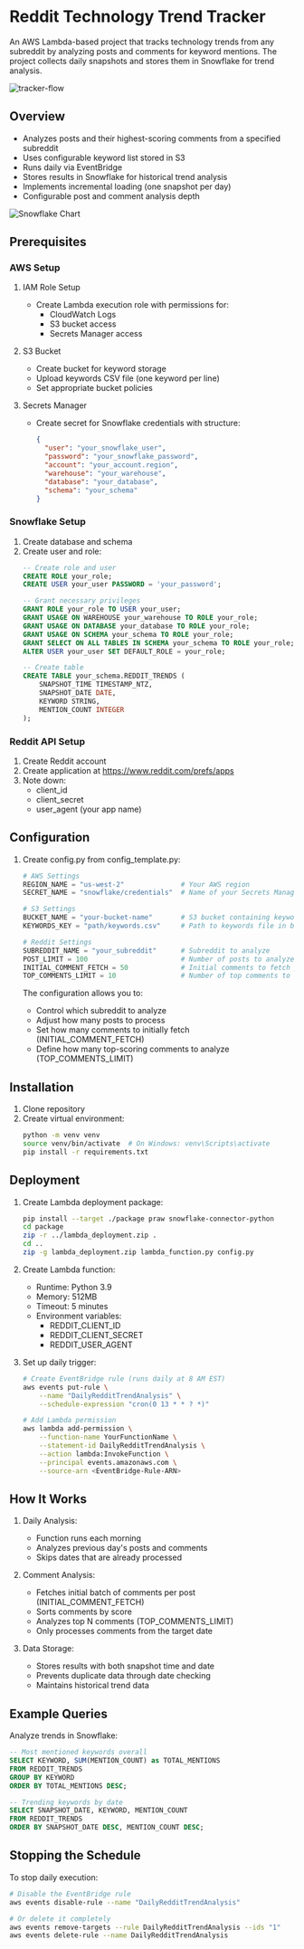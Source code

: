 # Reddit Technology Trend Tracker

An AWS Lambda-based project that tracks technology trends from any subreddit by analyzing posts and comments for keyword mentions. The project collects daily snapshots and stores them in Snowflake for trend analysis.

![tracker-flow](tracker-flow.png)

## Overview
- Analyzes posts and their highest-scoring comments from a specified subreddit
- Uses configurable keyword list stored in S3
- Runs daily via EventBridge
- Stores results in Snowflake for historical trend analysis
- Implements incremental loading (one snapshot per day)
- Configurable post and comment analysis depth

![Snowflake Chart](snowflake_chart_reddit_chatter.png)

## Prerequisites

### AWS Setup
1. IAM Role Setup
   - Create Lambda execution role with permissions for:
     - CloudWatch Logs
     - S3 bucket access
     - Secrets Manager access

2. S3 Bucket
   - Create bucket for keyword storage
   - Upload keywords CSV file (one keyword per line)
   - Set appropriate bucket policies

3. Secrets Manager
   - Create secret for Snowflake credentials with structure:
     ```json
     {
       "user": "your_snowflake_user",
       "password": "your_snowflake_password",
       "account": "your_account.region",
       "warehouse": "your_warehouse",
       "database": "your_database",
       "schema": "your_schema"
     }
     ```

### Snowflake Setup
1. Create database and schema
2. Create user and role:
   ```sql
   -- Create role and user
   CREATE ROLE your_role;
   CREATE USER your_user PASSWORD = 'your_password';
   
   -- Grant necessary privileges
   GRANT ROLE your_role TO USER your_user;
   GRANT USAGE ON WAREHOUSE your_warehouse TO ROLE your_role;
   GRANT USAGE ON DATABASE your_database TO ROLE your_role;
   GRANT USAGE ON SCHEMA your_schema TO ROLE your_role;
   GRANT SELECT ON ALL TABLES IN SCHEMA your_schema TO ROLE your_role;
   ALTER USER your_user SET DEFAULT_ROLE = your_role;
   
   -- Create table
   CREATE TABLE your_schema.REDDIT_TRENDS (
       SNAPSHOT_TIME TIMESTAMP_NTZ,
       SNAPSHOT_DATE DATE,
       KEYWORD STRING,
       MENTION_COUNT INTEGER
   );
   ```

### Reddit API Setup
1. Create Reddit account
2. Create application at https://www.reddit.com/prefs/apps
3. Note down:
   - client_id
   - client_secret
   - user_agent (your app name)

## Configuration

1. Create config.py from config_template.py:
   ```python
   # AWS Settings
   REGION_NAME = "us-west-2"              # Your AWS region
   SECRET_NAME = "snowflake/credentials"  # Name of your Secrets Manager secret

   # S3 Settings
   BUCKET_NAME = "your-bucket-name"       # S3 bucket containing keywords
   KEYWORDS_KEY = "path/keywords.csv"     # Path to keywords file in bucket

   # Reddit Settings
   SUBREDDIT_NAME = "your_subreddit"      # Subreddit to analyze
   POST_LIMIT = 100                       # Number of posts to analyze
   INITIAL_COMMENT_FETCH = 50             # Initial comments to fetch per post
   TOP_COMMENTS_LIMIT = 10                # Number of top comments to analyze
   ```

   The configuration allows you to:
   - Control which subreddit to analyze
   - Adjust how many posts to process
   - Set how many comments to initially fetch (INITIAL_COMMENT_FETCH)
   - Define how many top-scoring comments to analyze (TOP_COMMENTS_LIMIT)

## Installation

1. Clone repository
2. Create virtual environment:
   ```bash
   python -m venv venv
   source venv/bin/activate  # On Windows: venv\Scripts\activate
   pip install -r requirements.txt
   ```

## Deployment

1. Create Lambda deployment package:
   ```bash
   pip install --target ./package praw snowflake-connector-python
   cd package
   zip -r ../lambda_deployment.zip .
   cd ..
   zip -g lambda_deployment.zip lambda_function.py config.py
   ```

2. Create Lambda function:
   - Runtime: Python 3.9
   - Memory: 512MB
   - Timeout: 5 minutes
   - Environment variables:
     - REDDIT_CLIENT_ID
     - REDDIT_CLIENT_SECRET
     - REDDIT_USER_AGENT

3. Set up daily trigger:
   ```bash
   # Create EventBridge rule (runs daily at 8 AM EST)
   aws events put-rule \
       --name "DailyRedditTrendAnalysis" \
       --schedule-expression "cron(0 13 * * ? *)"
   
   # Add Lambda permission
   aws lambda add-permission \
       --function-name YourFunctionName \
       --statement-id DailyRedditTrendAnalysis \
       --action lambda:InvokeFunction \
       --principal events.amazonaws.com \
       --source-arn <EventBridge-Rule-ARN>
   ```

## How It Works

1. Daily Analysis:
   - Function runs each morning
   - Analyzes previous day's posts and comments
   - Skips dates that are already processed

2. Comment Analysis:
   - Fetches initial batch of comments per post (INITIAL_COMMENT_FETCH)
   - Sorts comments by score
   - Analyzes top N comments (TOP_COMMENTS_LIMIT)
   - Only processes comments from the target date

3. Data Storage:
   - Stores results with both snapshot time and date
   - Prevents duplicate data through date checking
   - Maintains historical trend data

## Example Queries

Analyze trends in Snowflake:
```sql
-- Most mentioned keywords overall
SELECT KEYWORD, SUM(MENTION_COUNT) as TOTAL_MENTIONS
FROM REDDIT_TRENDS
GROUP BY KEYWORD
ORDER BY TOTAL_MENTIONS DESC;

-- Trending keywords by date
SELECT SNAPSHOT_DATE, KEYWORD, MENTION_COUNT
FROM REDDIT_TRENDS
ORDER BY SNAPSHOT_DATE DESC, MENTION_COUNT DESC;
```

## Stopping the Schedule

To stop daily execution:
```bash
# Disable the EventBridge rule
aws events disable-rule --name "DailyRedditTrendAnalysis"

# Or delete it completely
aws events remove-targets --rule DailyRedditTrendAnalysis --ids "1"
aws events delete-rule --name DailyRedditTrendAnalysis
```
